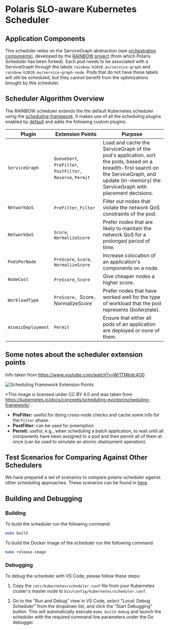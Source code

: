 # Polaris SLO-aware Kubernetes Scheduler

## Application Components

This scheduler relies on the ServiceGraph abstraction (see [orchestration components](../orchestration/README.md)), developed by the [RAINBOW project](https://rainbow-h2020.eu) (from which Polaris Scheduler has been forked).
Each pod needs to be associated with a ServiceGraph through the labels `rainbow-h2020.eu/service-graph` and `rainbow-h2020.eu/service-graph-node`.
Pods that do not have these labels will still be scheduled, but they cannot benefit from the optimizations brought by this scheduler.


## Scheduler Algorithm Overview

The RAINBOW scheduler extends the the default Kubernetes scheduler using the [scheduling-framework](https://kubernetes.io/docs/concepts/scheduling-eviction/scheduling-framework/).
It makes use of all the scheduling plugins enabled by [default](https://kubernetes.io/docs/reference/scheduling/config/#scheduling-plugins-1) and adds the following custom plugins:

| Plugin               | Extension Points      | Purpose |
|----------------------|-----------------------|---------|
| `ServiceGraph`       | `QueueSort`, `PreFilter`, `PostFilter`, `Reserve`, `Permit` | Load and cache the ServiceGraph of the pod's application, sort the pods, based on a breadth-first search on the ServiceGraph, and update (in-memory) the ServiceGraph with placement decisions. |
| `NetworkQoS`         | `PreFilter`, `Filter` | Filter out nodes that violate the network QoS constraints of the pod. |
| `NetworkQoS`         | `Score`, `NormalizeScore` | Prefer nodes that are likely to maintain the network QoS for a prolonged period of time. |
| `PodsPerNode`        | `PreScore`, `Score`, `NormalizeScore` | Increase colocation of an application's components on a node. |
| `NodeCost`           | `PreScore`, `Score`   | Give cheaper nodes a higher score. |
| `WorkloadType`       | `PreScore, `Score`, `NormalizeScore` | Prefer nodes that have worked well for the type of workload that the pod represents (boilerplate). |
| `AtomicDeployment`   | `Permit`              | Ensure that either all pods of an application are deployed or none of them. |


## Some notes about the scheduler extension points

Info taken from https://www.youtube.com/watch?v=Wr1TMbdc4O0

![Scheduling Framework Extension Points](https://d33wubrfki0l68.cloudfront.net/4e9fa4651df31b7810c851b142c793776509e046/61a36/images/docs/scheduling-framework-extensions.png)

*This image is licensed under CC BY 4.0 and was taken from https://kubernetes.io/docs/concepts/scheduling-eviction/scheduling-framework/ .

* **PreFilter:** useful for doing cross-node checks and cache some info for the `Filter` phase.
* **PostFilter:** can be used for preemption
* **Permit:** useful, e.g., when scheduling a batch application, to wait until all components have been assigned to a pod and then permit all of them at once (can be used to simulate an atomic deployment operation).


## Test Scenarios for Comparing Against Other Schedulers

We have prepared a set of scenarios to compare polaris-scheduler against other scheduling approaches.
These scenarios can be found in [here](./hack/testbed/experiments).


## Building and Debugging

### Building

To build the scheduler run the following command:

```sh
make build
```

To build the Docker image of the scheduler run the following command:

```sh
make release-image
```


### Debugging

To debug the scheduler with VS Code, please follow these steps:

1. Copy the `/etc/kubernetes/scheduler.conf` file from your Kubernetes cluster's master node to `bin/config/kubernetes/scheduler.conf`.

2. Go to the "Run and Debug" view in VS Code, select "Local: Debug Scheduler" from the dropdown list, and click the "Start Debugging" button.
This will automatically execute `make build-debug` and launch the scheduler with the required command line parameters under the Go debugger.
